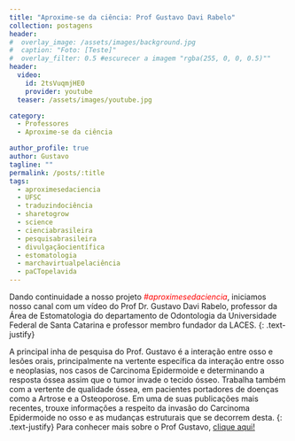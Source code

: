 ```yaml
---
title: "Aproxime-se da ciência: Prof Gustavo Davi Rabelo"
collection: postagens
header:
#  overlay_image: /assets/images/background.jpg
#  caption: "Foto: [Teste]"
#  overlay_filter: 0.5 #escurecer a imagem "rgba(255, 0, 0, 0.5)""
header:
  video:
    id: 2tsVuqmjHE0
    provider: youtube
  teaser: /assets/images/youtube.jpg

category:
  - Professores
  - Aproxime-se da ciência

author_profile: true
author: Gustavo
tagline: ""
permalink: /posts/:title
tags:
  - aproximesedaciencia
  - UFSC
  - traduzindociência
  - sharetogrow
  - science
  - cienciabrasileira
  - pesquisabrasileira
  - divulgaçãocientífica
  - estomatologia
  - marchavirtualpelaciência
  - paCTopelavida
---
```

Dando continuidade a nosso projeto <span style="color:red"> *#aproximesedaciencia*</span>, iniciamos nosso canal com um vídeo do Prof Dr. Gustavo Davi Rabelo, professor da Área de Estomatologia do departamento de Odontologia da Universidade Federal de Santa Catarina e professor membro fundador da LACES.
{: .text-justify}

A principal inha de pesquisa do Prof. Gustavo é a interação entre osso e lesões orais, principalmente na vertente específica da interação entre osso e neoplasias, nos casos de Carcinoma Epidermoide e determinando a resposta óssea assim que o tumor invade o tecido ósseo. Trabalha também com a vertente de qualidade óssea, em pacientes portadores de doenças como a Artrose e a Osteoporose.
Em uma de suas publicações mais recentes, trouxe informações a respeito da invasão do Carcinoma Epidermoide no osso e as mudanças estruturais que se decorrem desta.
{: .text-justify}
Para conhecer mais sobre o Prof Gustavo, <a href="/equipe/gustavo/">clique aqui!</a>
